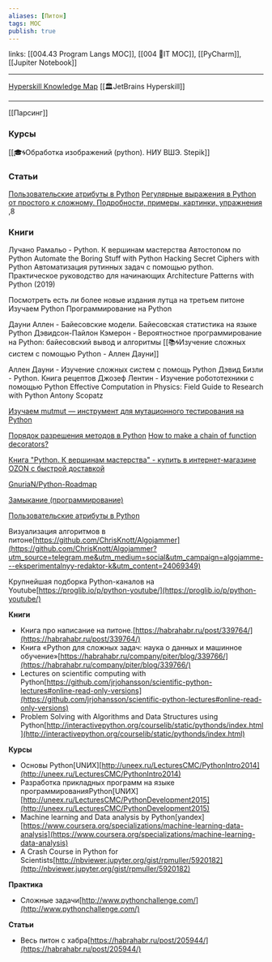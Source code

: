 ```yaml
---
aliases: [Питон]
tags: MOC
publish: true
---
```

links:  [[004.43 Program Langs MOC]], [[004 🧿IT MOC]], [[PyCharm]], [[Jupiter Notebook]]

---
[Hyperskill Knowledge Map](https://hyperskill.org/knowledge-map) [[🏛JetBrains Hyperskill]]


--- 

[[Парсинг]]
### Курсы
[[🎓🌀Обработка изображений (python). НИУ ВШЭ. Stepik]]

### Статьи
[Пользовательские атрибуты в Python](https://habr.com/ru/post/137415/)
[Регулярные выражения в Python от простого к сложному. Подробности, примеры, картинки, упражнения ](https://habr.com/ru/post/349860/),8

### Книги
Лучано Рамальо - Python. К вершинам мастерства
Автостопом по Python
Automate the Boring Stuff with Python
Hacking Secret Ciphers with Python
Автоматизация рутинных задач с помощью python. Практическое руководство для начинающих
Architecture Patterns with Python (2019)

Посмотреть есть ли более новые издания лутца на третьем питоне
Изучаем Python
Программирование на Python

Дауни Аллен - Байесовские модели. Байесовская статистика на языке Python
Дэвидсон-Пайлон Кэмерон - Вероятностное программирование на Python: байесовский вывод и алгоритмы
[[📚🌀Изучение сложных систем с помощью Python - Аллен Дауни]]

Аллен Дауни - Изучение сложных систем с помощь Python
Дэвид Бизли - Python. Книга рецептов
Джозеф Лентин - Изучение робототехники с помощью Python
Effective Computation in Physics: Field Guide to Research with Python Antony Scopatz

[Изучаем mutmut — инструмент для мутационного тестирования на Python](https://habr.com/ru/company/vdsina/blog/512630/)

[Порядок разрешения методов в Python](https://habr.com/ru/post/62203/)
[How to make a chain of function decorators?](https://stackoverflow.com/questions/739654/how-to-make-a-chain-of-function-decorators)

[Книга "Python. К вершинам мастерства" - купить в интернет-магазине OZON с быстрой доставкой](https://www.ozon.ru/context/detail/id/135305378/)

[GnuriaN/Python-Roadmap](https://github.com/GnuriaN/Python-Roadmap)

[Замыкание (программирование)](https://ru.m.wikipedia.org/wiki/%D0%97%D0%B0%D0%BC%D1%8B%D0%BA%D0%B0%D0%BD%D0%B8%D0%B5_(%D0%BF%D1%80%D0%BE%D0%B3%D1%80%D0%B0%D0%BC%D0%BC%D0%B8%D1%80%D0%BE%D0%B2%D0%B0%D0%BD%D0%B8%D0%B5))

[Пользовательские атрибуты в Python](https://habr.com/ru/post/137415/)

Визуализация алгоритмов в питоне[https://github.com/ChrisKnott/Algojammer](https://github.com/ChrisKnott/Algojammer?utm_source=telegram.me&utm_medium=social&utm_campaign=algojamme---eksperimentalnyy-redaktor-k&utm_content=24069349)

Крупнейшая подборка Python-каналов на Youtube[https://proglib.io/p/python-youtube/](https://proglib.io/p/python-youtube/)

**Книги**

- Книга про написание на питоне.[https://habrahabr.ru/post/339764/](https://habrahabr.ru/post/339764/)
- Книга «Python для сложных задач: наука о данных и машинное
обучение»[https://habrahabr.ru/company/piter/blog/339766/](https://habrahabr.ru/company/piter/blog/339766/)
- Lectures on scientific computing with Python[https://github.com/jrjohansson/scientific-python-lectures#online-read-only-versions](https://github.com/jrjohansson/scientific-python-lectures#online-read-only-versions)
- Problem Solving with Algorithms and Data Structures using
Python[http://interactivepython.org/courselib/static/pythonds/index.html](http://interactivepython.org/courselib/static/pythonds/index.html)

**Курсы**

- Основы Python[UNИX][http://uneex.ru/LecturesCMC/PythonIntro2014](http://uneex.ru/LecturesCMC/PythonIntro2014)
- Разработка прикладных программ на языке программированияPython[UNИX][http://uneex.ru/LecturesCMC/PythonDevelopment2015](http://uneex.ru/LecturesCMC/PythonDevelopment2015)
- Machine learning and Data analysis by
Python[yandex][https://www.coursera.org/specializations/machine-learning-data-analysis](https://www.coursera.org/specializations/machine-learning-data-analysis)
- A Crash Course in Python for Scientists[http://nbviewer.jupyter.org/gist/rpmuller/5920182](http://nbviewer.jupyter.org/gist/rpmuller/5920182)

**Практика**

- Сложные задачи[http://www.pythonchallenge.com/](http://www.pythonchallenge.com/)

**Статьи**

- Весь питон с хабра[https://habrahabr.ru/post/205944/](https://habrahabr.ru/post/205944/)